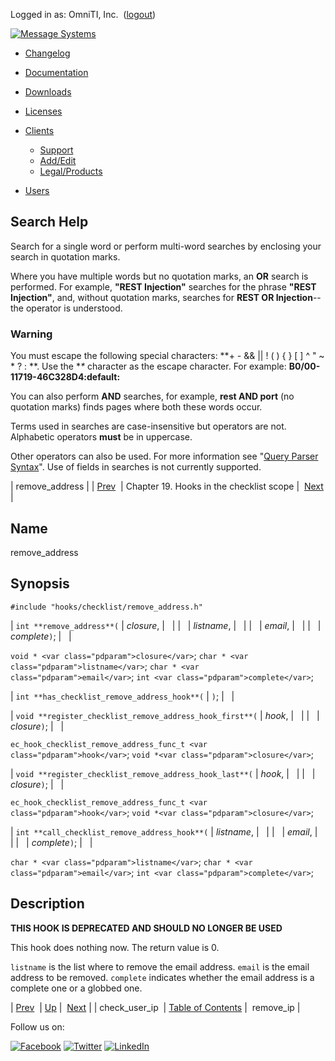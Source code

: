 Logged in as: OmniTI, Inc.  ([logout](https://support.messagesystems.com/logout.php))

[![Message Systems](https://support.messagesystems.com/images/ms-white205.png)](https://support.messagesystems.com/start.php) 

*   [Changelog](https://support.messagesystems.com/start.php?show=changelog)
*   [Documentation](https://support.messagesystems.com/docs/)
*   [Downloads](https://support.messagesystems.com/start.php)

*   [Licenses](https://support.messagesystems.com/license_summary.php)
*   <a href="">Clients</a>
    *   [Support](https://support.messagesystems.com/cs.php)
    *   [Add/Edit](https://support.messagesystems.com/edit_client.php)
    *   [Legal/Products](https://support.messagesystems.com/edit_products.php)
*   [Users](https://support.messagesystems.com/edit_customer.php)

## Search Help

Search for a single word or perform multi-word searches by enclosing your search in quotation marks.

Where you have multiple words but no quotation marks, an **OR** search is performed. For example, **"REST Injection"** searches for the phrase **"REST Injection"**, and, without quotation marks, searches for **REST OR Injection**--the operator is understood.

### Warning

You must escape the following special characters: **+ - && || ! ( ) { } [ ] ^ " ~ * ? : \**. Use the **\** character as the escape character. For example: **B0/00-11719-46C328D4\:default\:**

You can also perform **AND** searches, for example, **rest AND port** (no quotation marks) finds pages where both these words occur.

Terms used in searches are case-insensitive but operators are not. Alphabetic operators **must** be in uppercase.

Other operators can also be used. For more information see "[Query Parser Syntax](https://lucene.apache.org/core/old_versioned_docs/versions/3_0_0/queryparsersyntax.html)". Use of fields in searches is not currently supported.

| remove_address |
| [Prev](extending.hooks.checklist.check_user_ip.php)  | Chapter 19. Hooks in the checklist scope |  [Next](extending.hooks.checklist.remove_ip.php) |

<a name="extending.hooks.checklist.remove_address"></a>
## Name

remove_address

## Synopsis

`#include "hooks/checklist/remove_address.h"`

| `int **remove_address**(` | <var class="pdparam">closure</var>, |   |
|   | <var class="pdparam">listname</var>, |   |
|   | <var class="pdparam">email</var>, |   |
|   | <var class="pdparam">complete</var>`)`; |   |

`void * <var class="pdparam">closure</var>`;
`char * <var class="pdparam">listname</var>`;
`char * <var class="pdparam">email</var>`;
`int <var class="pdparam">complete</var>`;

| `int **has_checklist_remove_address_hook**(` | `)`; |   |

| `void **register_checklist_remove_address_hook_first**(` | <var class="pdparam">hook</var>, |   |
|   | <var class="pdparam">closure</var>`)`; |   |

`ec_hook_checklist_remove_address_func_t <var class="pdparam">hook</var>`;
`void *<var class="pdparam">closure</var>`;

| `void **register_checklist_remove_address_hook_last**(` | <var class="pdparam">hook</var>, |   |
|   | <var class="pdparam">closure</var>`)`; |   |

`ec_hook_checklist_remove_address_func_t <var class="pdparam">hook</var>`;
`void *<var class="pdparam">closure</var>`;

| `int **call_checklist_remove_address_hook**(` | <var class="pdparam">listname</var>, |   |
|   | <var class="pdparam">email</var>, |   |
|   | <var class="pdparam">complete</var>`)`; |   |

`char * <var class="pdparam">listname</var>`;
`char * <var class="pdparam">email</var>`;
`int <var class="pdparam">complete</var>`;<a name="idp23355248"></a>
## Description

**THIS HOOK IS DEPRECATED AND SHOULD NO LONGER BE USED**

This hook does nothing now. The return value is 0.

`listname` is the list where to remove the email address. `email` is the email address to be removed. `complete` indicates whether the email address is a complete one or a globbed one.

| [Prev](extending.hooks.checklist.check_user_ip.php)  | [Up](extending.hooks.checklist.php) |  [Next](extending.hooks.checklist.remove_ip.php) |
| check_user_ip  | [Table of Contents](index.php) |  remove_ip |

Follow us on:

[![Facebook](https://support.messagesystems.com/images/icon-facebook.png)](http://www.facebook.com/messagesystems) [![Twitter](https://support.messagesystems.com/images/icon-twitter.png)](http://twitter.com/#!/MessageSystems) [![LinkedIn](https://support.messagesystems.com/images/icon-linkedin.png)](http://www.linkedin.com/company/message-systems)